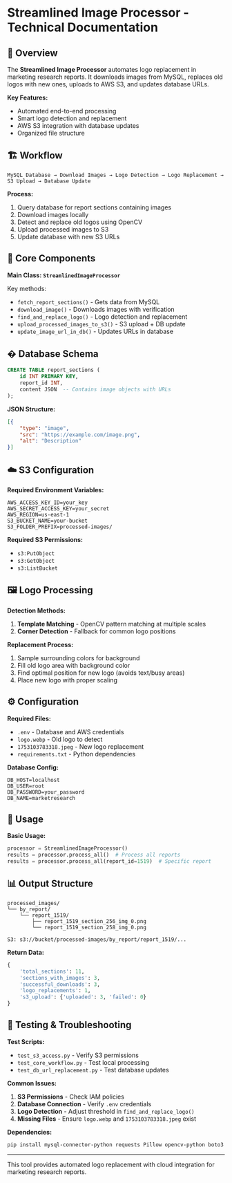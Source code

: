 # Streamlined Image Processor - Technical Documentation

## 📖 Overview

The **Streamlined Image Processor** automates logo replacement in marketing research reports. It downloads images from MySQL, replaces old logos with new ones, uploads to AWS S3, and updates database URLs.

**Key Features:**
- Automated end-to-end processing
- Smart logo detection and replacement
- AWS S3 integration with database updates
- Organized file structure

## 🏗️ Workflow

```
MySQL Database → Download Images → Logo Detection → Logo Replacement → S3 Upload → Database Update
```

**Process:**
1. Query database for report sections containing images
2. Download images locally
3. Detect and replace old logos using OpenCV
4. Upload processed images to S3
5. Update database with new S3 URLs

## 🔧 Core Components

**Main Class: `StreamlinedImageProcessor`**

Key methods:
- `fetch_report_sections()` - Gets data from MySQL
- `download_image()` - Downloads images with verification
- `find_and_replace_logo()` - Logo detection and replacement
- `upload_processed_images_to_s3()` - S3 upload + DB update
- `update_image_url_in_db()` - Updates URLs in database

## � Database Schema

```sql
CREATE TABLE report_sections (
    id INT PRIMARY KEY,
    report_id INT,
    content JSON  -- Contains image objects with URLs
);
```

**JSON Structure:**
```json
[{
    "type": "image",
    "src": "https://example.com/image.png",
    "alt": "Description"
}]
```

## ☁️ S3 Configuration

**Required Environment Variables:**
```env
AWS_ACCESS_KEY_ID=your_key
AWS_SECRET_ACCESS_KEY=your_secret
AWS_REGION=us-east-1
S3_BUCKET_NAME=your-bucket
S3_FOLDER_PREFIX=processed-images/
```

**Required S3 Permissions:**
- `s3:PutObject`
- `s3:GetObject`
- `s3:ListBucket`

## 🖼️ Logo Processing

**Detection Methods:**
1. **Template Matching** - OpenCV pattern matching at multiple scales
2. **Corner Detection** - Fallback for common logo positions

**Replacement Process:**
1. Sample surrounding colors for background
2. Fill old logo area with background color
3. Find optimal position for new logo (avoids text/busy areas)
4. Place new logo with proper scaling

## ⚙️ Configuration

**Required Files:**
- `.env` - Database and AWS credentials
- `logo.webp` - Old logo to detect
- `1753103783318.jpeg` - New logo replacement
- `requirements.txt` - Python dependencies

**Database Config:**
```env
DB_HOST=localhost
DB_USER=root
DB_PASSWORD=your_password
DB_NAME=marketresearch
```

## 🚀 Usage

**Basic Usage:**
```python
processor = StreamlinedImageProcessor()
results = processor.process_all()  # Process all reports
results = processor.process_all(report_id=1519)  # Specific report
```

## 📊 Output Structure

```
processed_images/
└── by_report/
    └── report_1519/
        ├── report_1519_section_256_img_0.png
        └── report_1519_section_258_img_0.png

S3: s3://bucket/processed-images/by_report/report_1519/...
```

**Return Data:**
```python
{
    'total_sections': 11,
    'sections_with_images': 3,
    'successful_downloads': 3,
    'logo_replacements': 1,
    's3_upload': {'uploaded': 3, 'failed': 0}
}
```

## 🔧 Testing & Troubleshooting

**Test Scripts:**
- `test_s3_access.py` - Verify S3 permissions
- `test_core_workflow.py` - Test local processing
- `test_db_url_replacement.py` - Test database updates

**Common Issues:**
1. **S3 Permissions** - Check IAM policies
2. **Database Connection** - Verify `.env` credentials  
3. **Logo Detection** - Adjust threshold in `find_and_replace_logo()`
4. **Missing Files** - Ensure `logo.webp` and `1753103783318.jpeg` exist

**Dependencies:**
```bash
pip install mysql-connector-python requests Pillow opencv-python boto3 python-dotenv numpy
```

---

This tool provides automated logo replacement with cloud integration for marketing research reports.
